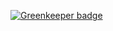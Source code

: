 
[![Greenkeeper badge](https://badges.greenkeeper.io/CheshireSwift/sw-chars.svg)](https://greenkeeper.io/)

